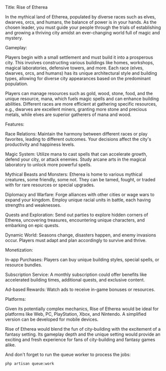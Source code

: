 Title: Rise of Etherea

In the mythical land of Etherea, populated by diverse races such as elves, dwarves, orcs, and humans, the balance of power is in your hands. As the chosen leader, you must guide your people through the trials of establishing and growing a thriving city amidst an ever-changing world full of magic and mystery.

Gameplay:

Players begin with a small settlement and must build it into a prosperous city. This involves constructing various buildings like homes, workshops, magical laboratories, defensive towers, and more. Each race (elves, dwarves, orcs, and humans) has its unique architectural style and building types, allowing for diverse city appearances based on the predominant population.

Players can manage resources such as gold, wood, stone, food, and the unique resource, mana, which fuels magic spells and can enhance building abilities. Different races are more efficient at gathering specific resources, e.g., dwarves are excellent miners, granting more stone and precious metals, while elves are superior gatherers of mana and wood.

Features:

Race Relations: Maintain the harmony between different races or play favorites, leading to different outcomes. Your decisions affect the city's productivity and happiness levels.

Magic System: Utilize mana to cast spells that can accelerate growth, defend your city, or attack enemies. Study arcane arts in the magical laboratory to unlock more powerful spells.

Mythical Beasts and Monsters: Etherea is home to various mythical creatures, some friendly, some not. They can be tamed, fought, or traded with for rare resources or special upgrades.

Diplomacy and Warfare: Forge alliances with other cities or wage wars to expand your kingdom. Employ unique racial units in battle, each having strengths and weaknesses.

Quests and Exploration: Send out parties to explore hidden corners of Etherea, uncovering treasures, encountering unique characters, and embarking on epic quests.

Dynamic World: Seasons change, disasters happen, and enemy invasions occur. Players must adapt and plan accordingly to survive and thrive.

Monetization:

In-app Purchases: Players can buy unique building styles, special spells, or resource bundles.

Subscription Service: A monthly subscription could offer benefits like accelerated building times, additional quests, and exclusive content.

Ad-based Rewards: Watch ads to receive in-game bonuses or resources.

Platforms:

Given its potentially complex mechanics, Rise of Etherea would be ideal for platforms like Web, PC, PlayStation, Xbox, and Nintendo. A simplified version can be developed for mobile devices.

Rise of Etherea would blend the fun of city-building with the excitement of a fantasy setting. Its gameplay depth and the unique setting would provide an exciting and fresh experience for fans of city-building and fantasy games alike.


And don't forget to run the queue worker to process the jobs:

`php artisan queue:work
`
